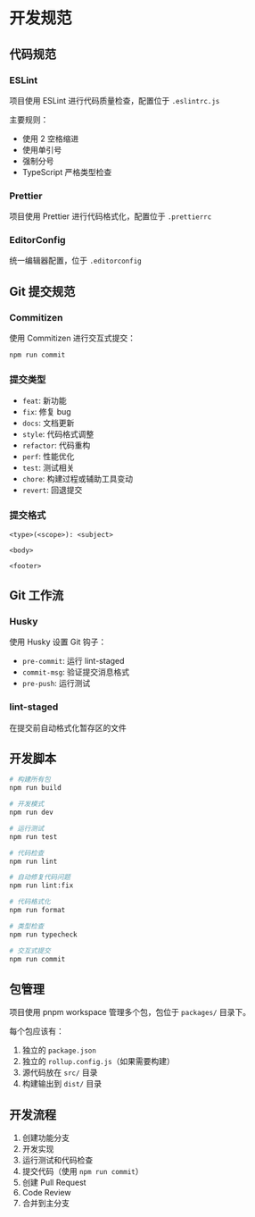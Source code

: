 # 开发规范

## 代码规范

### ESLint
项目使用 ESLint 进行代码质量检查，配置位于 `.eslintrc.js`

主要规则：
- 使用 2 空格缩进
- 使用单引号
- 强制分号
- TypeScript 严格类型检查

### Prettier
项目使用 Prettier 进行代码格式化，配置位于 `.prettierrc`

### EditorConfig
统一编辑器配置，位于 `.editorconfig`

## Git 提交规范

### Commitizen
使用 Commitizen 进行交互式提交：
```bash
npm run commit
```

### 提交类型
- `feat`: 新功能
- `fix`: 修复 bug
- `docs`: 文档更新
- `style`: 代码格式调整
- `refactor`: 代码重构
- `perf`: 性能优化
- `test`: 测试相关
- `chore`: 构建过程或辅助工具变动
- `revert`: 回退提交

### 提交格式
```
<type>(<scope>): <subject>

<body>

<footer>
```

## Git 工作流

### Husky
使用 Husky 设置 Git 钩子：
- `pre-commit`: 运行 lint-staged
- `commit-msg`: 验证提交消息格式
- `pre-push`: 运行测试

### lint-staged
在提交前自动格式化暂存区的文件

## 开发脚本

```bash
# 构建所有包
npm run build

# 开发模式
npm run dev

# 运行测试
npm run test

# 代码检查
npm run lint

# 自动修复代码问题
npm run lint:fix

# 代码格式化
npm run format

# 类型检查
npm run typecheck

# 交互式提交
npm run commit
```

## 包管理

项目使用 pnpm workspace 管理多个包，包位于 `packages/` 目录下。

每个包应该有：
1. 独立的 `package.json`
2. 独立的 `rollup.config.js`（如果需要构建）
3. 源代码放在 `src/` 目录
4. 构建输出到 `dist/` 目录

## 开发流程

1. 创建功能分支
2. 开发实现
3. 运行测试和代码检查
4. 提交代码（使用 `npm run commit`）
5. 创建 Pull Request
6. Code Review
7. 合并到主分支